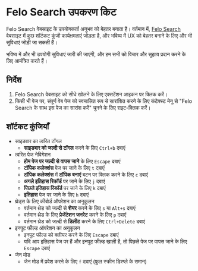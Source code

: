 # Felo Search उपकरण किट

Felo Search वेबसाइट के उपयोगकर्ता अनुभव को बेहतर बनाता है। वर्तमान में, [Felo Search](https://felo.ai) वेबसाइट में कुछ शॉर्टकट कुंजी कार्यक्षमताएं जोड़ता है, और भविष्य में UX को बेहतर बनाने के लिए और भी सुविधाएं जोड़ी जा सकती हैं।

भविष्य में और भी उपयोगी सुविधाएं जारी की जाएंगी, और हम सभी को विचार और सुझाव प्रदान करने के लिए आमंत्रित करते हैं।

## निर्देश

1. Felo Search वेबसाइट को सीधे खोलने के लिए एक्सटेंशन आइकन पर क्लिक करें।
2. किसी भी पेज पर, संपूर्ण वेब पेज को स्वचालित रूप से सारांशित करने के लिए कंटेक्स्ट मेनू से "Felo Search के साथ इस पेज का सारांश करें" चुनने के लिए राइट-क्लिक करें।

## शॉर्टकट कुंजियाँ

- साइडबार का त्वरित टॉगल
  - **साइडबार को जल्दी से टॉगल** करने के लिए `Ctrl+b` दबाएं
- त्वरित पेज नेविगेशन
  - **होम पेज पर जल्दी से वापस जाने** के लिए `Escape` दबाएं
  - **टॉपिक कलेक्शंस** पेज पर जाने के लिए `t` दबाएं
  - **टॉपिक कलेक्शंस** में **टॉपिक बनाएं** बटन पर क्लिक करने के लिए `c` दबाएं
  - **अगले इतिहास रिकॉर्ड** पर जाने के लिए `j` दबाएं
  - **पिछले इतिहास रिकॉर्ड** पर जाने के लिए `k` दबाएं
  - **इतिहास** पेज पर जाने के लिए `h` दबाएं
- थ्रेड्स के लिए कीबोर्ड ऑपरेशन का अनुकूलन
  - वर्तमान थ्रेड को जल्दी से **शेयर** करने के लिए `s` या `Alt+s` दबाएं
  - वर्तमान थ्रेड के लिए **प्रेजेंटेशन जनरेट** करने के लिए `p` दबाएं
  - वर्तमान थ्रेड को जल्दी से **डिलीट** करने के लिए `Ctrl+Delete` दबाएं
- इनपुट फील्ड ऑपरेशन का अनुकूलन
  - इनपुट फील्ड को क्लीयर करने के लिए `Escape` दबाएं
  - यदि आप इतिहास पेज पर हैं और इनपुट फील्ड खाली है, तो पिछले पेज पर वापस जाने के लिए `Escape` दबाएं
- जेन मोड
  - जेन मोड में प्रवेश करने के लिए `f` दबाएं (फुल स्क्रीन डिस्प्ले के समान)
